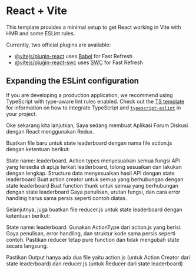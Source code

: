 # React + Vite

This template provides a minimal setup to get React working in Vite with HMR and some ESLint rules.

Currently, two official plugins are available:

- [@vitejs/plugin-react](https://github.com/vitejs/vite-plugin-react/blob/main/packages/plugin-react) uses [Babel](https://babeljs.io/) for Fast Refresh
- [@vitejs/plugin-react-swc](https://github.com/vitejs/vite-plugin-react/blob/main/packages/plugin-react-swc) uses [SWC](https://swc.rs/) for Fast Refresh

## Expanding the ESLint configuration

If you are developing a production application, we recommend using TypeScript with type-aware lint rules enabled. Check out the [TS template](https://github.com/vitejs/vite/tree/main/packages/create-vite/template-react-ts) for information on how to integrate TypeScript and [`typescript-eslint`](https://typescript-eslint.io) in your project.

<!--  -->
<!-- Promp AI untuk membuat 'Action (creator)' dan 'Reduser -->

Oke sekarang kita lanjutkan, Saya sedang membuat Aplikasi Forum Diskusi dengan React menggunakan Redux.

Buatkan file baru untuk state leaderboard dengan nama file action.js dengan ketentuan berikut:

State name: leaderboard.
Action types menyesuaikan semua fungsi API yang tersedia di api.js terkait leaderboard, tolong sesuaikan dan lakukan dengan lengkap.
Structure data menyesuaikan hasil API dengan state leaderboard
Buat action creator untuk semua yang berhubungan dengan state leaderboard
Buat function thunk untuk semua yang berhubungan dengan state leaderboard
Gaya penulisan, urutan fungsi, dan cara error handling harus sama persis seperti contoh diatas.

Selanjutnya, juga buatkan file reducer.js untuk state leaderboard dengan ketentuan berikut:

State name: leaderboard.
Gunakan ActionType dari action.js yang berisi:
Gaya penulisan, error handling, dan struktur kode sama persis seperti contoh.
Pastikan reducer tetap pure function dan tidak mengubah state secara langsung.

Pastikan Output hanya ada dua file yaitu action.js (untuk Action Creator dari state leaderboard) dan reducer.js (untuk Reducer dari state leaderboard)

